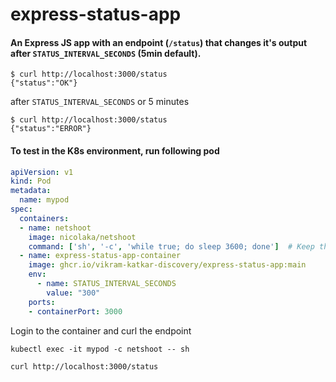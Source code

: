 # express-status-app

#### An Express JS app with an endpoint (`/status`) that changes it's output after `STATUS_INTERVAL_SECONDS` (5min default).

```
$ curl http://localhost:3000/status
{"status":"OK"}
```

after `STATUS_INTERVAL_SECONDS` or 5 minutes

```
$ curl http://localhost:3000/status
{"status":"ERROR"}
```

#### To test in the K8s environment, run following pod

```yaml
apiVersion: v1
kind: Pod
metadata:
  name: mypod
spec:
  containers:
  - name: netshoot
    image: nicolaka/netshoot
    command: ['sh', '-c', 'while true; do sleep 3600; done']  # Keep the container running
  - name: express-status-app-container
    image: ghcr.io/vikram-katkar-discovery/express-status-app:main
    env:
      - name: STATUS_INTERVAL_SECONDS
        value: "300"
    ports:
    - containerPort: 3000
```

Login to the container and curl the endpoint

```
kubectl exec -it mypod -c netshoot -- sh
```

```
curl http://localhost:3000/status
```
